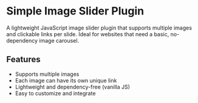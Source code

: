 # Simple Image Slider Plugin

A lightweight JavaScript image slider plugin that supports multiple images and clickable links per slide. Ideal for websites that need a basic, no-dependency image carousel.

## Features

- Supports multiple images
- Each image can have its own unique link
- Lightweight and dependency-free (vanilla JS)
- Easy to customize and integrate


